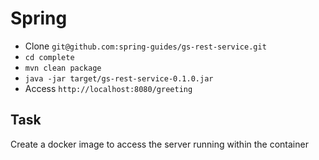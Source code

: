 # Spring

* Clone `git@github.com:spring-guides/gs-rest-service.git`
* `cd complete`
* `mvn clean package`
* `java -jar target/gs-rest-service-0.1.0.jar`
* Access `http://localhost:8080/greeting`

## Task

Create a docker image to access the server running within the container
